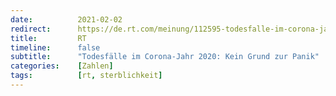 ```yaml
---
date:          2021-02-02
redirect:      https://de.rt.com/meinung/112595-todesfalle-im-corona-jahr-2020-kein-grund-zur-panik/
title:         RT
timeline:      false
subtitle:      "Todesfälle im Corona-Jahr 2020: Kein Grund zur Panik"
categories:    [Zahlen]
tags:          [rt, sterblichkeit]
---
```

